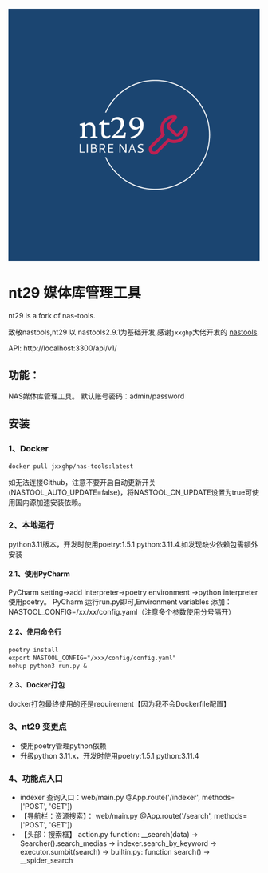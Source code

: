 
![nt29](config/nt29.svg)


# nt29 媒体库管理工具
nt29 is a fork of nas-tools.

致敬nastools,nt29 以 nastools2.9.1为基础开发,感谢`jxxghp`大佬开发的 [nastools](https://github.com/NAStool/nas-tools).

API: http://localhost:3300/api/v1/


## 功能：

NAS媒体库管理工具。
默认账号密码：admin/password

## 安装
### 1、Docker
```
docker pull jxxghp/nas-tools:latest
```

如无法连接Github，注意不要开启自动更新开关(NASTOOL_AUTO_UPDATE=false)，将NASTOOL_CN_UPDATE设置为true可使用国内源加速安装依赖。

### 2、本地运行
python3.11版本，开发时使用poetry:1.5.1 python:3.11.4.如发现缺少依赖包需额外安装
#### 2.1、使用PyCharm
PyCharm setting->add interpreter->poetry environment ->python interpreter 使用poetry。
PyCharm 运行run.py即可,Environment variables 添加：NASTOOL_CONFIG=/xx/xx/config.yaml（注意多个参数使用分号隔开）
#### 2.2、使用命令行
```
poetry install
export NASTOOL_CONFIG="/xxx/config/config.yaml"
nohup python3 run.py & 
```
#### 2.3、Docker打包
docker打包最终使用的还是requirement【因为我不会Dockerfile配置】

### 3、nt29 变更点

* 使用poetry管理python依赖
* 升级python 3.11.x，开发时使用poetry:1.5.1 python:3.11.4

### 4、功能点入口
* indexer 查询入口：web/main.py @App.route('/indexer', methods=['POST', 'GET'])
* 【导航栏：资源搜索】： web/main.py @App.route('/search', methods=['POST', 'GET']) 
* 【头部：搜索框】 action.py function: __search(data) -> Searcher().search_medias -> indexer.search_by_keyword -> executor.sumbit(search) -> builtin.py: function search() -> __spider_search 
